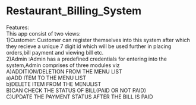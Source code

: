 # Restaurant_Billing_System
Features:
<br>
This app consist of two views:<br>
1)Customer: Customer can register themselves into this system after which they recieve a unique 7 digit id which will be used further in placing orders,bill payment and viewing bill etc.<br>
2)Admin :Admin has a predefined credentials for entering into the system,Admin comprises of three modules viz
<br>A)ADDITION/DELETION FROM THE MENU LIST<br>
  a)ADD ITEM TO THE MENU LIST<br>
  b)DELETE ITEM FROM THE MENULIST
  <br>
B)CAN CHECK THE STATUS OF BILL(PAID OR NOT PAID)
<br>
C)UPDATE THE PAYMENT STATUS AFTER THE BILL IS PAID
